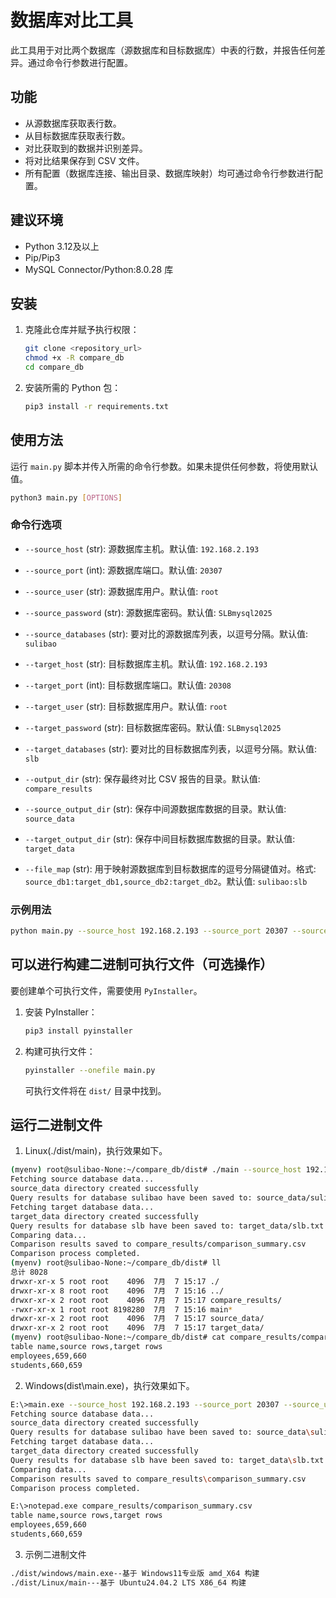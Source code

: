 # 数据库对比工具

此工具用于对比两个数据库（源数据库和目标数据库）中表的行数，并报告任何差异。通过命令行参数进行配置。

## 功能
- 从源数据库获取表行数。
- 从目标数据库获取表行数。
- 对比获取到的数据并识别差异。
- 将对比结果保存到 CSV 文件。
- 所有配置（数据库连接、输出目录、数据库映射）均可通过命令行参数进行配置。

## 建议环境
- Python 3.12及以上
- Pip/Pip3
- MySQL Connector/Python:8.0.28 库

## 安装
1. 克隆此仓库并赋予执行权限：
   ```bash
   git clone <repository_url>
   chmod +x -R compare_db
   cd compare_db
   ```
2. 安装所需的 Python 包：
   ```bash
   pip3 install -r requirements.txt
   ```

## 使用方法
运行 `main.py` 脚本并传入所需的命令行参数。如果未提供任何参数，将使用默认值。

```bash
python3 main.py [OPTIONS]
```

### 命令行选项
- `--source_host` (str): 源数据库主机。默认值: `192.168.2.193`
- `--source_port` (int): 源数据库端口。默认值: `20307`
- `--source_user` (str): 源数据库用户。默认值: `root`
- `--source_password` (str): 源数据库密码。默认值: `SLBmysql2025`
- `--source_databases` (str): 要对比的源数据库列表，以逗号分隔。默认值: `sulibao`

- `--target_host` (str): 目标数据库主机。默认值: `192.168.2.193`
- `--target_port` (int): 目标数据库端口。默认值: `20308`
- `--target_user` (str): 目标数据库用户。默认值: `root`
- `--target_password` (str): 目标数据库密码。默认值: `SLBmysql2025`
- `--target_databases` (str): 要对比的目标数据库列表，以逗号分隔。默认值: `slb`

- `--output_dir` (str): 保存最终对比 CSV 报告的目录。默认值: `compare_results`
- `--source_output_dir` (str): 保存中间源数据库数据的目录。默认值: `source_data`
- `--target_output_dir` (str): 保存中间目标数据库数据的目录。默认值: `target_data`

- `--file_map` (str): 用于映射源数据库到目标数据库的逗号分隔键值对。格式: `source_db1:target_db1,source_db2:target_db2`。默认值: `sulibao:slb`

### 示例用法
```bash
python main.py --source_host 192.168.2.193 --source_port 20307 --source_user root --source_password SLBmysql2025 --source_databases sulibao --target_host 192.168.2.193 --target_port 20308 --target_user root --target_password SLBmysql2025 --target_databases slb --file_map sulibao:slb --output_dir compare_results
```

## 可以进行构建二进制可执行文件（可选操作）
要创建单个可执行文件，需要使用 `PyInstaller`。

1. 安装 PyInstaller：
   ```bash
   pip3 install pyinstaller
   ```
2. 构建可执行文件：
   ```bash
   pyinstaller --onefile main.py
   ```
   可执行文件将在 `dist/` 目录中找到。

## 运行二进制文件

1. Linux(./dist/main)，执行效果如下。
```bash
(myenv) root@sulibao-None:~/compare_db/dist# ./main --source_host 192.168.2.193 --source_port 20307 --source_user root --source_password SLBmysql2025 --source_databases sulibao --target_host 192.168.2.193 --target_port 20308 --target_user root --target_password SLBmysql2025 --target_databases slb --file_map sulibao:slb --output_dir compare_results
Fetching source database data...
source_data directory created successfully
Query results for database sulibao have been saved to: source_data/sulibao.txt
Fetching target database data...
target_data directory created successfully
Query results for database slb have been saved to: target_data/slb.txt
Comparing data...
Comparison results saved to compare_results/comparison_summary.csv
Comparison process completed.
(myenv) root@sulibao-None:~/compare_db/dist# ll
总计 8028
drwxr-xr-x 5 root root    4096  7月  7 15:17 ./
drwxr-xr-x 8 root root    4096  7月  7 15:16 ../
drwxr-xr-x 2 root root    4096  7月  7 15:17 compare_results/
-rwxr-xr-x 1 root root 8198280  7月  7 15:16 main*
drwxr-xr-x 2 root root    4096  7月  7 15:17 source_data/
drwxr-xr-x 2 root root    4096  7月  7 15:17 target_data/
(myenv) root@sulibao-None:~/compare_db/dist# cat compare_results/comparison_summary.csv 
table name,source rows,target rows
employees,659,660
students,660,659
```

2. Windows(dist\main.exe)，执行效果如下。

```bash
E:\>main.exe --source_host 192.168.2.193 --source_port 20307 --source_user root --source_password SLBmysql2025 --source_databases sulibao --target_host 192.168.2.193 --target_port 20308 --target_user root --target_password SLBmysql2025 --target_databases slb --file_map sulibao:slb --output_dir compare_results
Fetching source database data...
source_data directory created successfully
Query results for database sulibao have been saved to: source_data\sulibao.txt
Fetching target database data...
target_data directory created successfully
Query results for database slb have been saved to: target_data\slb.txt
Comparing data...
Comparison results saved to compare_results\comparison_summary.csv
Comparison process completed.

E:\>notepad.exe compare_results/comparison_summary.csv
table name,source rows,target rows
employees,659,660
students,660,659
```

3. 示例二进制文件

```bash
./dist/windows/main.exe--基于 Windows11专业版 amd_X64 构建
./dist/Linux/main---基于 Ubuntu24.04.2 LTS X86_64 构建
```